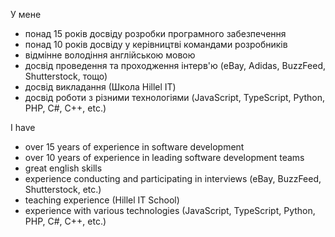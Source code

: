 У мене 
- понад 15 років досвіду розробки програмного забезпечення
- понад 10 років досвіду у керівництві командами розробників
- відмінне володіння англійською мовою
- досвід проведення та проходження інтерв'ю (eBay, Adidas, BuzzFeed, Shutterstock, тощо)
- досвід викладання (Школа Hillel IT)
- досвід роботи з різними технологіями (JavaScript, TypeScript, Python, PHP, C#, C++, etc.)


I have 
 - over 15 years of experience in software development
 - over 10 years of experience in leading software development teams
 - great english skills
 - experience conducting and participating in interviews (eBay, BuzzFeed, Shutterstock, etc.)
 - teaching experience (Hillel IT School)
 - experience with various technologies (JavaScript, TypeScript, Python, PHP, C#, C++, etc.)
